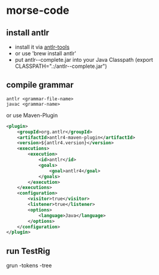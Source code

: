 # morse-code

## install antlr
- install it via [antlr-tools](https://github.com/antlr/antlr4-tools)
- or use 'brew install antlr'
- put antlr-<version>-complete.jar into your Java Classpath (export CLASSPATH=".:<path-to>/antlr-<version>-complete.jar")

## compile grammar
```shell
antlr <grammar-file-name>
javac <grammar-name>
```
or use Maven-Plugin
```xml
<plugin>
    <groupId>org.antlr</groupId>
    <artifactId>antlr4-maven-plugin</artifactId>
    <version>${antlr4.version}</version>
    <executions>
        <execution>
            <id>antlr</id>
            <goals>
                <goal>antlr4</goal>
            </goals>
        </execution>
    </executions>
    <configuration>
        <visitor>true</visitor>
        <listener>true</listener>
        <options>
            <language>Java</language>
        </options>
    </configuration>
</plugin>
```

## run TestRig
grun <grammar-name> <start parser-rule> -tokens -tree <path-to-input-file>